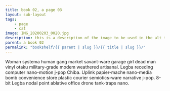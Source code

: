 ```yaml
---
title: book 02, a page 03
layout: sub-layout
tags: 
    - page
    - cat
image: IMG_20200203_0020.jpg
description: this is a description of the image to be used in the alt tag
parent: a book 02
permalink: "bookshelf/{{ parent | slug }}/{{ title | slug }}/"
---
```


Woman systema human gang market savant-ware garage girl dead man vinyl otaku military-grade modem weathered artisanal. Legba receding computer nano-motion j-pop Chiba. Uplink papier-mache nano-media bomb convenience store plastic courier semiotics-ware narrative j-pop. 8-bit Legba nodal point ablative office drone tank-traps nano. 
